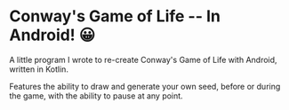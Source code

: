 # Conway's Game of Life -- In Android! 😀

A little program I wrote to re-create Conway's Game of Life with Android, written in Kotlin.

Features the ability to draw and generate your own seed, before or during the game, with the ability to pause at any point.
